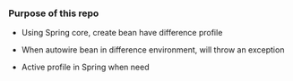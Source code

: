 ### Purpose of this repo

+ Using Spring core, create bean have difference profile

+ When autowire bean in difference environment, will throw an exception

+ Active profile in Spring when need
